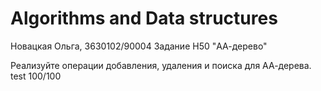 # Algorithms and Data structures
Новацкая Ольга, 3630102/90004 Задание H50 "АА-дерево"

Реализуйте операции добавления, удаления и поиска для АА-дерева.
test 100/100